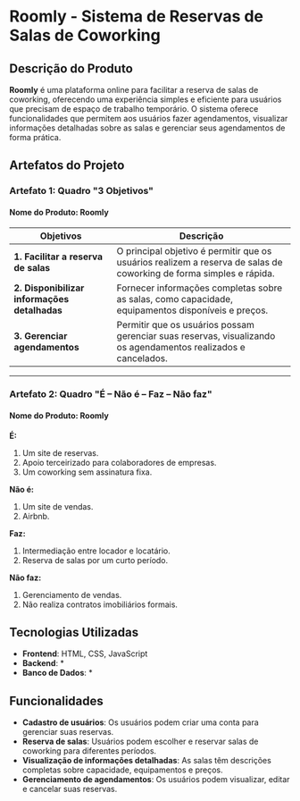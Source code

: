 # Roomly - Sistema de Reservas de Salas de Coworking

## Descrição do Produto

**Roomly** é uma plataforma online para facilitar a reserva de salas de coworking, oferecendo uma experiência simples e eficiente para usuários que precisam de espaço de trabalho temporário. O sistema oferece funcionalidades que permitem aos usuários fazer agendamentos, visualizar informações detalhadas sobre as salas e gerenciar seus agendamentos de forma prática.

## Artefatos do Projeto

### Artefato 1: Quadro "3 Objetivos"
#### Nome do Produto: Roomly

| **Objetivos**                | **Descrição**                                           |
|------------------------------|---------------------------------------------------------|
| **1. Facilitar a reserva de salas** | O principal objetivo é permitir que os usuários realizem a reserva de salas de coworking de forma simples e rápida. |
| **2. Disponibilizar informações detalhadas** | Fornecer informações completas sobre as salas, como capacidade, equipamentos disponíveis e preços. |
| **3. Gerenciar agendamentos** | Permitir que os usuários possam gerenciar suas reservas, visualizando os agendamentos realizados e cancelados. |


---

### Artefato 2: Quadro "É – Não é – Faz – Não faz"
#### Nome do Produto: Roomly

**É:**
1. Um site de reservas.
2. Apoio terceirizado para colaboradores de empresas.
3. Um coworking sem assinatura fixa.

**Não é:**
1. Um site de vendas.
2. Airbnb.

**Faz:**
1. Intermediação entre locador e locatário.
2. Reserva de salas por um curto período.

**Não faz:**
1. Gerenciamento de vendas.
2. Não realiza contratos imobiliários formais.


## Tecnologias Utilizadas

- **Frontend**: HTML, CSS, JavaScript
- **Backend**: *
- **Banco de Dados**: *

## Funcionalidades

- **Cadastro de usuários**: Os usuários podem criar uma conta para gerenciar suas reservas.
- **Reserva de salas**: Usuários podem escolher e reservar salas de coworking para diferentes períodos.
- **Visualização de informações detalhadas**: As salas têm descrições completas sobre capacidade, equipamentos e preços.
- **Gerenciamento de agendamentos**: Os usuários podem visualizar, editar e cancelar suas reservas.

